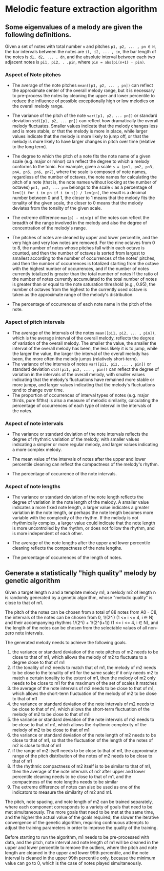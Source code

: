 # Melodic feature extraction algorithm

## Some eigenvalues of a melody are given the following definitions.

Given a set of notes with total number `n` and pitches `p1, p2, ... , pn ∈ N`, the bar intervals between the notes are `i1, i2, ... , in`, the bar length of the notes is `d1, d2, ... , dn`, and the absolute interval between each two adjacent notes is `pi1, pi2, . .pin`, where `pin = abs(pi(n+1) - pin)`.

### Aspect of Note pitches

* The average of the note pitches `mean([p1, p2, ... , pn])` can reflect the approximate center of the overall melody range, but it is necessary to pre-process the notes by cleaning the upper and lower percentile to reduce the influence of possible exceptionally high or low melodies on the overall melody range.

* The variance of the pitch of the note `var([p1, p2, ... pn])` or standard deviation `std([p1, p2, ... pn])` can reflect how dramatically the overall melody fluctuates. Smaller values indicate that the melody changes less and is more stable, or that the melody is more in place, while larger values indicate that the melody is more likely to jump off, or that the melody is more likely to have larger changes in pitch over time (relative to the long term).

* The degree to which the pitch of a note fits the note name of a given scale (e.g. major or minor) can reflect the degree to which a melody conforms to the tonic. For example, given a scale `s = (pn1, pn2, pn3, pn4, pn5, pn6, pn7)`, where the scale is composed of note names, regardless of the number of octaves, the note names for calculating the pitch of a note (that is, the note names without looking at the number of octaves) `pn1, pn2, ... pnn` belongs to the scale `s` as a percentage of `len([i for i in pn if i in s]) / len(pn)`, the result is a decimal number between 0 and 1, the closer to 1 means that the melody fits the tonality of the given scale, the closer to 0 means that the melody deviates from the tonality of the given scale.

* The extreme difference `max(p) - min(p)` of the notes can reflect the breadth of the range involved in the melody and also the degree of concentration of the melody's range.

* The pitches of notes are cleaned by upper and lower percentile, and the very high and very low notes are removed. For the nine octaves from 0 to 8, the number of notes whose pitches fall within each octave is counted, and then the number of octaves is sorted from largest to smallest according to the number of occurrences of the notes' pitches, and then the number of occurrences is totalized starting from the octave with the highest number of occurrences, and if the number of notes currently totalized is greater than the total number of notes If the ratio of the number of notes currently accumulated to the total number of notes is greater than or equal to the note saturation threshold (e.g., 0.95), the number of octaves from the highest to the currently used octave is taken as the approximate range of the melody's distribution.

* The percentage of occurrences of each note name in the pitch of the note.

### Aspect of pitch intervals

* The average of the intervals of the notes `mean([pi1, pi2, ... , pin])`, which is the average interval of the overall melody, reflects the degree of variation of the overall melody. The smaller the value, the smaller the interval of the overall melody has been, the less likely it is to jump, while the larger the value, the larger the interval of the overall melody has been, the more often the melody jumps (relatively short-term).
* The variance of the intervals of notes `var([pi1, pi2, ... , pin])` or standard deviation `std([pi1, pi2, ... , pin])` can reflect the degree of variation in the intervals of the overall melody, with smaller values indicating that the melody's fluctuations have remained more stable or more jumpy, and larger values indicating that the melody's fluctuations tend to change over time.
* The proportion of occurrences of interval types of notes (e.g. major thirds, pure fifths) is also a measure of melodic similarity, calculating the percentage of occurrences of each type of interval in the intervals of the notes.

### Aspect of note intervals

* The variance or standard deviation of the note intervals reflects the degree of rhythmic variation of the melody, with smaller values indicating a simpler or more regular melody, and larger values indicating a more complex melody.

* The mean value of the intervals of notes after the upper and lower percentile cleaning can reflect the compactness of the melody's rhythm.

* The percentage of occurrence of the note intervals.

### Aspect of note lengths

* The variance or standard deviation of the note length reflects the degree of variation in the note length of the melody. A smaller value indicates a more fixed note length, a larger value indicates a greater variation in the note length, or perhaps the note length becomes more variable with the complexity of the rhythm. If the melody is not rhythmically complex, a larger value could indicate that the note length is more uncontrolled by the rhythm, or does not follow the rhythm, and is more independent of each other.

* The average of the note lengths after the upper and lower percentile cleaning reflects the compactness of the note lengths.

* The percentage of occurrences of the length of notes.

## Generate a statistically "high quality" melody by genetic algorithm

Given a target length n and a template melody m1, a melody m2 of length n is randomly generated by a genetic algorithm, whose "melodic quality" is close to that of m1.

The pitch of the notes can be chosen from a total of 88 notes from A0 - C8, the intervals of the notes can be chosen from 0, 1/(2^i) (1 <= i <= 4, i ∈ N) and their accompanying rhythms 1/(2^i) + 1/(2^(i+1)) (1 <= i <= 4, i ∈ N), and the length of the notes can be chosen from the selectable values of all non-zero note intervals.

The generated melody needs to achieve the following goals.

1. the variance or standard deviation of the note pitches of m2 needs to be close to that of m1, which allows the melody of m2 to fluctuate to a degree close to that of m1
2. if the tonality of m2 needs to match that of m1, the melody of m2 needs to be close to the tonality of m1 for the same scale; if it only needs m2 to match a certain tonality to the extent of m1, then the melody of m2 only needs to be close to m1 for the maximum of the set of scales it matches
3. the average of the note intervals of m2 needs to be close to that of m1, which allows the short-term fluctuation of the melody of m2 to be close to that of m1
4. the variance or standard deviation of the note intervals of m2 needs to be close to that of m1, which allows the short-term fluctuation of the melody of m2 to be close to that of m1
5. the variance or standard deviation of the note intervals of m2 needs to be close to that of m1, which allows the rhythmic complexity of the melody of m2 to be close to that of m1
6. the variance or standard deviation of the note length of m2 needs to be close to that of m1, so that the fluctuation of the length of the notes of m2 is close to that of m1
7. if the range of m2 itself needs to be close to that of m1, the approximate range of the pitch distribution of the notes of m2 needs to be close to that of m1
8. If the rhythmic compactness of m2 itself is to be similar to that of m1, then the average of the note intervals of m2 after upper and lower percentile cleaning needs to be close to that of m1, and the compactness of the note lengths needs to be similar
9. The extreme difference of notes can also be used as one of the indicators to measure the similarity of m2 and m1.

The pitch, note spacing, and note length of m2 can be trained separately, where each component corresponds to a variety of goals that need to be met simultaneously. The more goals that need to be met at the same time, and the higher the actual value of the goals required, the slower the iterative convergence of the genetic algorithm, requiring continuous attempts to adjust the training parameters in order to improve the quality of the training.

Before starting to run the algorithm, m1 needs to be pre-processed with data, and the pitch, note interval and note length of m1 will be cleaned in the upper and lower percentile to remove the outliers, where the pitch and note length are cleaned in the upper and lower 99th percentile, and the note interval is cleaned in the upper 99th percentile only, because the minimum value can go to 0, which is the case of notes played simultaneously.
